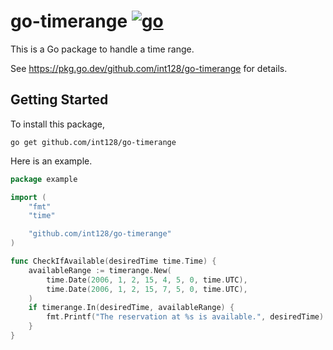 # go-timerange [![go](https://github.com/int128/go-timerange/actions/workflows/go.yaml/badge.svg)](https://github.com/int128/go-timerange/actions/workflows/go.yaml)

This is a Go package to handle a time range.

See https://pkg.go.dev/github.com/int128/go-timerange for details.

## Getting Started

To install this package,

```shell
go get github.com/int128/go-timerange
```

Here is an example.

```go
package example

import (
	"fmt"
	"time"

	"github.com/int128/go-timerange"
)

func CheckIfAvailable(desiredTime time.Time) {
	availableRange := timerange.New(
		time.Date(2006, 1, 2, 15, 4, 5, 0, time.UTC),
		time.Date(2006, 1, 2, 15, 7, 5, 0, time.UTC),
	)
	if timerange.In(desiredTime, availableRange) {
		fmt.Printf("The reservation at %s is available.", desiredTime)
	}
}
```
